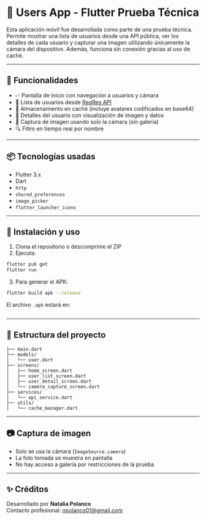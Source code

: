 # 📱 Users App - Flutter Prueba Técnica

Esta aplicación móvil fue desarrollada como parte de una prueba técnica. Permite mostrar una lista de usuarios desde una API pública, ver los detalles de cada usuario y capturar una imagen utilizando únicamente la cámara del dispositivo. Además, funciona sin conexión gracias al uso de caché.

---

## 🚀 Funcionalidades

- ✅ Pantalla de inicio con navegación a usuarios y cámara
- 👥 Lista de usuarios desde [ReqRes API](https://reqres.in/api/users)
- 🧠 Almacenamiento en caché (incluye avatares codificados en base64)
- 📩 Detalles del usuario con visualización de imagen y datos
- 📸 Captura de imagen usando solo la cámara (sin galería)
- 🔍 Filtro en tiempo real por nombre

---

## 📦 Tecnologías usadas

- Flutter 3.x
- Dart
- `http`
- `shared_preferences`
- `image_picker`
- `flutter_launcher_icons`

---

## 📲 Instalación y uso

1. Clona el repositorio o descomprime el ZIP
2. Ejecuta:

```bash
flutter pub get
flutter run
```

3. Para generar el APK:

```bash
flutter build apk --release
```

El archivo `.apk` estará en:

```build/app/outputs/flutter-apk/app-release.apk
```

---

## 📁 Estructura del proyecto

```lib/
├── main.dart
├── models/
│   └── user.dart
├── screens/
│   ├── home_screen.dart
│   ├── user_list_screen.dart
│   ├── user_detail_screen.dart
│   └── camera_capture_screen.dart
├── services/
│   └── api_service.dart
├── utils/
│   └── cache_manager.dart
```

---

## 📷 Captura de imagen

- Solo se usa la cámara (`ImageSource.camera`)
- La foto tomada se muestra en pantalla
- No hay acceso a galería por restricciones de la prueba

---

## ✨ Créditos

Desarrollado por **Natalia Polanco**  
Contacto profesional: npolanco01@gmail.com
